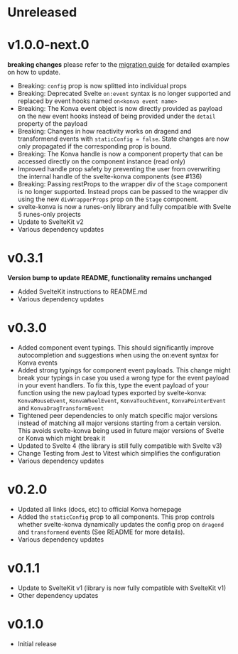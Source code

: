 # Unreleased

# v1.0.0-next.0

**breaking changes** please refer to the [migration guide](./docs/svelte-konva-v1-migration.md) for detailed examples on how to update.

- Breaking: `config` prop is now splitted into individual props
- Breaking: Deprecated Svelte `on:event` syntax is no longer supported and replaced by event hooks named `on<konva event name>`
- Breaking: The Konva event object is now directly provided as payload on the new event hooks instead of being provided under the `detail` property of the payload
- Breaking: Changes in how reactivity works on dragend and transformend events with `staticConfig = false`. State changes are now only propagated if the corresponding prop is bound.
- Breaking: The Konva handle is now a component property that can be accessed directly on the component instance (read only)
- Improved handle prop safety by preventing the user from overwriting the internal handle of the svelte-konva components (see #136)
- Breaking: Passing restProps to the wrapper div of the `Stage` component is no longer supported. Instead props can be passed to the wrapper div using the new `divWrapperProps` prop on the `Stage` component.
- svelte-konva is now a runes-only library and fully compatible with Svelte 5 runes-only projects
- Update to SvelteKit v2
- Various dependency updates

# v0.3.1

**Version bump to update README, functionality remains unchanged**

- Added SvelteKit instructions to README.md
- Various dependency updates

# v0.3.0

- Added component event typings. This should significantly improve autocompletion and suggestions when using the on:event syntax for Konva events
- Added strong typings for component event payloads. This change might break your typings in case you used a wrong type for the event payload in your event handlers. To fix this, type the event payload of your function using the new payload types exported by svelte-konva: `KonvaMouseEvent`, `KonvaWheelEvent`, `KonvaTouchEvent`, `KonvaPointerEvent` and `KonvaDragTransformEvent`
- Tightened peer dependencies to only match specific major versions instead of matching all major versions starting from a certain version. This avoids svelte-konva being used in future major versions of Svelte or Konva which might break it
- Updated to Svelte 4 (the library is still fully compatible with Svelte v3)
- Change Testing from Jest to Vitest which simplifies the configuration
- Various dependency updates

# v0.2.0

- Updated all links (docs, etc) to official Konva homepage
- Added the `staticConfig` prop to all components. This prop controls whether svelte-konva dynamically updates the config prop on `dragend` and `transformend` events (See README for more details).
- Various dependency updates

# v0.1.1

- Update to SvelteKit v1 (library is now fully compatible with SvelteKit v1)
- Other dependency updates

# v0.1.0

- Initial release
